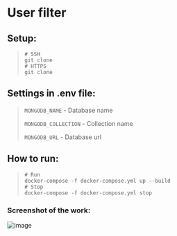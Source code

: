 # User filter


## Setup:
> ```shell
> # SSH
> git clone 
> # HTTPS
> git clone 
> ```


## Settings in .env file:
> `MONGODB_NAME` - Database name
> 
> `MONGODB_COLLECTION` - Collection name
> 
> `MONGODB_URL` - Database url


## How to run:
> ```shell
> # Run
> docker-compose -f docker-compose.yml up --build
> # Stop
> docker-compose -f docker-compose.yml stop
> ```


### Screenshot of the work:
![image](https://user-images.githubusercontent.com/84931791/187871247-f20c562f-41be-4630-9683-9a71d230e30a.png)

